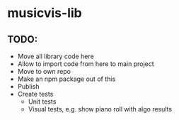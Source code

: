# musicvis-lib

## TODO:

- Move all library code here
- Allow to import code from here to main project
- Move to own repo
- Make an npm package out of this
- Publish
- Create tests
  - Unit tests
  - Visual tests, e.g. show piano roll with algo results
